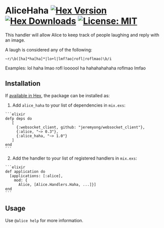 # AliceHaha [![Hex Version](https://img.shields.io/hexpm/v/alice_haha.svg)](https://hex.pm/packages/alice_haha) [![Hex Downloads](https://img.shields.io/hexpm/dt/alice_haha.svg)](https://hex.pm/packages/alice_haha) [![License: MIT](https://img.shields.io/hexpm/l/alice_haha.svg)](https://hex.pm/packages/alice_haha)

This handler will allow Alice to keep track of people laughing and reply with an image.

  A laugh is considered any of the following:

  `~r/\b([ha]*ha[ha]*|lo+l|lmf?ao|rofl|roflmao)\b/i`

  Examples:
  lol
  haha
  lmao
  rofl
  loooool
  ha
  hahahahahaha
  roflmao
  lmfao


## Installation

If [available in Hex](https://hex.pm/packages/alice_haha), the package can be installed as:

  1. Add `alice_haha` to your list of dependencies in `mix.exs`:

    ```elixir
    defp deps do
       [
         {:websocket_client, github: "jeremyong/websocket_client"},
         {:alice, "~> 0.3"},
         {:alice_haha, "~> 1.0"}
       ]
    end
    ```

  2. Add the handler to your list of registered handlers in `mix.exs`:

    ```elixir
    def application do
      [applications: [:alice],
        mod: {
          Alice, [Alice.Handlers.Haha, ...]}]
    end
    ```

## Usage

Use `@alice help` for more information.
